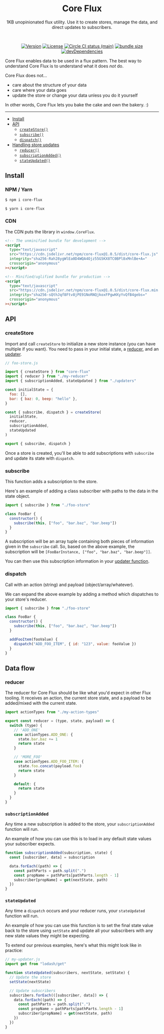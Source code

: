 <h1 align="center">Core Flux</h1>
<p align="center">1KB unopinionated flux utility. Use it to create stores, manage the data, and direct updates to subscribers.</p>
<br>
<p align="center">
  <a href="https://www.npmjs.com/package/core-flux"><img src="https://img.shields.io/npm/v/core-flux.svg?sanitize=true" alt="Version"></a>
  <a href="https://www.npmjs.com/package/core-flux"><img src="https://img.shields.io/npm/l/core-flux.svg?sanitize=true" alt="License"></a>
  <a href="https://www.npmjs.com/package/core-flux"><img src="https://badgen.net/circleci/github/geotrev/core-flux/main" alt="Circle CI status (main)" /></a>
  <a href="https://www.npmjs.com/package/core-flux"><img src="https://badgen.net/bundlephobia/minzip/core-flux" alt="bundle size" /></a>
  <a href="https://www.npmjs.com/package/core-flux"><img src="https://badgen.net/david/dev/geotrev/core-flux" alt="devDependencies" /></a>
</p>

Core Flux enables data to be used in a flux pattern. The best way to understand Core Flux is to understand what it does _not_ do.

Core Flux does not...

- care about the structure of your data
- care where your data goes
- update the store or change your data unless you do it yourself

In other words, Core Flux lets you bake the cake and own the bakery. :)

---

- [Install](#install)
- [API](#api)
  - [`createStore()`](#createstore)
  - [`subscribe()`](#subscribe)
  - [`dispatch()`](#dispatch)
- [Handling store updates](#data-flow)
  - [`reducer()`](#reducer)
  - [`subscriptionAdded()`](#subscriptionadded)
  - [`stateUpdated()`](#stateupdated)

## Install

### NPM / Yarn

```sh
$ npm i core-flux
```

```sh
$ yarn i core-flux
```

### CDN

The CDN puts the library in `window.CoreFlux`.

```html
<!-- The unminified bundle for development -->
<script
  type="text/javascript"
  src="https://cdn.jsdelivr.net/npm/core-flux@1.0.5/dist/core-flux.js"
  integrity="sha256-Rah28ygWlEa0D4WQA4Ojz55G5KX8TC0BPl8xMnlBe+A="
  crossorigin="anonymous"
></script>

<!-- Minified/uglified bundle for production -->
<script
  type="text/javascript"
  src="https://cdn.jsdelivr.net/npm/core-flux@1.0.5/dist/core-flux.min.js"
  integrity="sha256-sQthJqf8Ftv8jPE91NoRNQjkoxFPgwHXyYvQfB4gebs="
  crossorigin="anonymous"
></script>
```

## API

### createStore

Import and call `createStore` to initialize a new store instance (you can have multiple if you want). You need to pass in your initial state, a [reducer](#write-a-state-reducer), and an [updater](#write-an-updater).

```js
// foo-store.js

import { createStore } from "core-flux"
import { reducer } from "./my-reducer"
import { subscriptionAdded, stateUpdated } from "./updaters"

const initialState = {
  foo: [],
  bar: { baz: 0, beep: "hello" },
}

const { subscribe, dispatch } = createStore(
  initialState,
  reducer,
  subscriptionAdded,
  stateUpdated
)

export { subscribe, dispatch }
```

Once a store is created, you'll be able to add subscriptions with `subscribe` and update its state with `dispatch`.

### subscribe

This function adds a subscription to the store.

Here's an example of adding a class subscriber with paths to the data in the state object.

```js
import { subscribe } from "./foo-store"

class FooBar {
  constructor() {
    subscribe(this, ["foo", "bar.baz", "bar.beep"])
  }
}
```

A subscription will be an array tuple containing both pieces of information given in the `subscribe` call. So, based on the above example, the subscription will be `[FooBarInstance, ["foo", "bar.baz", "bar.beep"]]`.

You can then use this subscription information in your [updater function](#write-an-updater).

### dispatch

Call with an action (string) and payload (object/array/whatever).

We can expand the above example by adding a method which dispatches to your store's reducer.

```js
import { subscribe } from "./foo-store"

class FooBar {
  constructor() {
    subscribe(this, ["foo", "bar.baz", "bar.beep"])
  }

  addFooItem(fooValue) {
    dispatch("ADD_FOO_ITEM", { id: "123", value: fooValue })
  }
}
```

## Data flow

### reducer

The reducer for Core Flux should be like what you'd expect in other Flux tooling. It receives an action, the current store state, and a payload to be added/mixed with the current state.

```js
import actionTypes from "./my-action-types"

export const reducer = (type, state, payload) => {
  switch (type) {
    // 'ADD_ONE'
    case actionTypes.ADD_ONE: {
      state.bar.baz += 1
      return state
    }

    // 'MORE_FOO'
    case actionTypes.ADD_FOO_ITEM: {
      state.foo.concat(payload.foo)
      return state
    }

    default: {
      return state
    }
  }
}
```

### `subscriptionAdded`

Any time a new subscription is added to the store, your `subscriptionAdded` function will run.

An example of how you can use this is to load in any default state values your subscriber expects.

```js
function subscriptionAdded(subscription, state) {
  const [subscriber, data] = subscription

  data.forEach((path) => {
    const pathParts = path.split(".")
    const propName = pathParts[pathParts.length - 1]
    subscriber[propName] = get(nextState, path)
  })
}
```

### `stateUpdated`

Any time a `dispatch` occurs and your reducer runs, your `stateUpdated` function will run.

An example of how you can use this function is to set the final state value back to the store using `setState` and update all your subscribers with any new state values they might be expecting.

To extend our previous examples, here's what this might look like in practice:

```js
// my-updater.js
import get from "lodash/get"

function stateUpdated(subscribers, nextState, setState) {
  // Update the store
  setState(nextState)

  // Update subscribers
  subscribers.forEach(([subscriber, data]) => {
    data.forEach((path) => {
      const pathParts = path.split(".")
      const propName = pathParts[pathParts.length - 1]
      subscriber[propName] = get(nextState, path)
    })
  })
}
```
